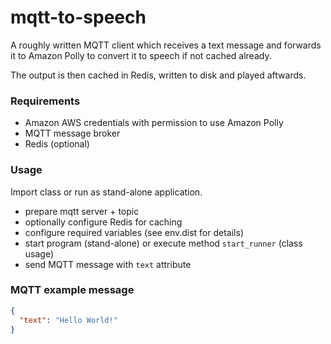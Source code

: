 # mqtt-to-speech

A roughly written MQTT client which receives a text message and forwards it to 
Amazon Polly to convert it to speech if not cached already.

The output is then cached in Redis, written to disk and played aftwards.

### Requirements

- Amazon AWS credentials with permission to use Amazon Polly
- MQTT message broker
- Redis (optional)

### Usage

Import class or run as stand-alone application.

- prepare mqtt server + topic
- optionally configure Redis for caching
- configure required variables (see env.dist for details)
- start program (stand-alone) or execute method `start_runner` (class usage)
- send MQTT message with `text` attribute

### MQTT example message
```json
{
  "text": "Hello World!"
}
```
